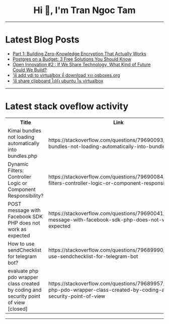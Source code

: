 <h1 align="center">Hi 👋, I'm Tran Ngoc Tam</h1>

---

# Latest Blog Posts 
<!-- BLOG-POST-LIST:START -->
- [Part 1: Building Zero-Knowledge Encryption That Actually Works](https://dev.to/alexsofroniev/part-1-building-zero-knowledge-encryption-that-actually-works-2ijf)
- [Postgres on a Budget: 3 Free Solutions You Should Know](https://dev.to/engroso/postgres-on-a-budget-3-free-solutions-you-should-know-184h)
- [Open Innovation #2 : If We Share Technology, What Kind of Future Could We Build?](https://dev.to/jholic/open-innovation-2-if-we-share-technology-what-kind-of-future-could-we-build-2ghj)
- [วิธี add vdi to virtualbox ที่ download จาก osboxes.org](https://dev.to/cross1308/withii-add-vdi-to-virtualbox-thii-download-cchaak-osboxesorg-5a9m)
- [วิธี share clipboard ไปยัง ubuntu ใน virtualbox](https://dev.to/cross1308/withii-share-clipboard-aipyang-ubuntu-ain-virtualbox-39gj)
<!-- BLOG-POST-LIST:END -->

---

# Latest stack oveflow activity
<table>
  <tr><th>Title</th><th>Link</th></tr>
  <!-- STACKOVERFLOW:START --><tr><td>Kimai bundles not loading automatically into bundles.php</td><td>https://stackoverflow.com/questions/79690093/kimai-bundles-not-loading-automatically-into-bundles-php</td></tr><tr><td>Dynamic Filters: Controller Logic or Component Responsibility?</td><td>https://stackoverflow.com/questions/79690084/dynamic-filters-controller-logic-or-component-responsibility</td></tr><tr><td>POST message with Facebook SDK PHP does not work as expected</td><td>https://stackoverflow.com/questions/79690041/post-message-with-facebook-sdk-php-does-not-work-as-expected</td></tr><tr><td>How to use sendChecklist for telegram bot?</td><td>https://stackoverflow.com/questions/79689990/how-to-use-sendchecklist-for-telegram-bot</td></tr><tr><td>evaluate php pdo wrapper class created by coding and security point of view [closed]</td><td>https://stackoverflow.com/questions/79689957/evaluate-php-pdo-wrapper-class-created-by-coding-and-security-point-of-view</td></tr><!-- STACKOVERFLOW:END -->
</table>

---


